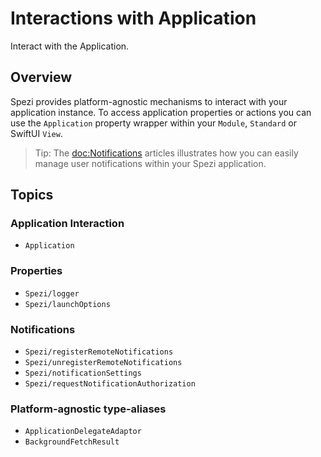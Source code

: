 # Interactions with Application

Interact with the Application.

<!--

This source file is part of the Stanford Spezi open-source project

SPDX-FileCopyrightText: 2024 Stanford University and the project authors (see CONTRIBUTORS.md)

SPDX-License-Identifier: MIT

-->

## Overview

Spezi provides platform-agnostic mechanisms to interact with your application instance.
To access application properties or actions you can use the ``Application`` property wrapper within your
``Module``, ``Standard`` or SwiftUI `View`.

> Tip: The <doc:Notifications> articles illustrates how you can easily manage user notifications within your Spezi application. 

## Topics

### Application Interaction

- ``Application``

### Properties

- ``Spezi/logger``
- ``Spezi/launchOptions``

### Notifications

- ``Spezi/registerRemoteNotifications``
- ``Spezi/unregisterRemoteNotifications``
- ``Spezi/notificationSettings``
- ``Spezi/requestNotificationAuthorization``

### Platform-agnostic type-aliases

- ``ApplicationDelegateAdaptor``
- ``BackgroundFetchResult``
